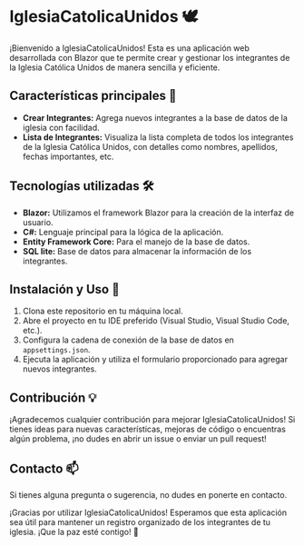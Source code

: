 # IglesiaCatolicaUnidos 🕊️

¡Bienvenido a IglesiaCatolicaUnidos! Esta es una aplicación web desarrollada con Blazor que te permite crear y gestionar los integrantes de la Iglesia Católica Unidos de manera sencilla y eficiente.

## Características principales 🌟
- **Crear Integrantes:** Agrega nuevos integrantes a la base de datos de la iglesia con facilidad.
- **Lista de Integrantes:** Visualiza la lista completa de todos los integrantes de la Iglesia Católica Unidos, con detalles como nombres, apellidos, fechas importantes, etc.
  
## Tecnologías utilizadas 🛠️
- **Blazor:** Utilizamos el framework Blazor para la creación de la interfaz de usuario.
- **C#:** Lenguaje principal para la lógica de la aplicación.
- **Entity Framework Core:** Para el manejo de la base de datos.
- **SQL lite:** Base de datos para almacenar la información de los integrantes.

## Instalación y Uso 🚀
1. Clona este repositorio en tu máquina local.
2. Abre el proyecto en tu IDE preferido (Visual Studio, Visual Studio Code, etc.).
3. Configura la cadena de conexión de la base de datos en `appsettings.json`.
4. Ejecuta la aplicación y utiliza el formulario proporcionado para agregar nuevos integrantes.

## Contribución 💡
¡Agradecemos cualquier contribución para mejorar IglesiaCatolicaUnidos! Si tienes ideas para nuevas características, mejoras de código o encuentras algún problema, ¡no dudes en abrir un issue o enviar un pull request!

## Contacto 📫
Si tienes alguna pregunta o sugerencia, no dudes en ponerte en contacto.

¡Gracias por utilizar IglesiaCatolicaUnidos! Esperamos que esta aplicación sea útil para mantener un registro organizado de los integrantes de tu iglesia. ¡Que la paz esté contigo! 🙏
